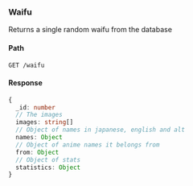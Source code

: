 ### Waifu

Returns a single random waifu from the database

#### Path

```HTTP
GET /waifu
```

#### Response

```ts
{
  _id: number
  // The images
  images: string[]
  // Object of names in japanese, english and alt
  names: Object
  // Object of anime names it belongs from
  from: Object
  // Object of stats
  statistics: Object
}
```
